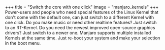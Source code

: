 +++
title = "Switch the core with one click"
image = "manjaro_kernels"
+++ 
Power-users and people who need special features of the Linux Kernel that don't come with the default one, can just switch to a different Kernel with one click. Do you make music or need other realtime features? Just switch to an RT-Kernel. Do you need the newest improved open-source graphics drivers? Just switch to a newer one. Manjaro supports multiple installed Kernels at the same time. Just re-boot your system and make your selection in the boot menu.
